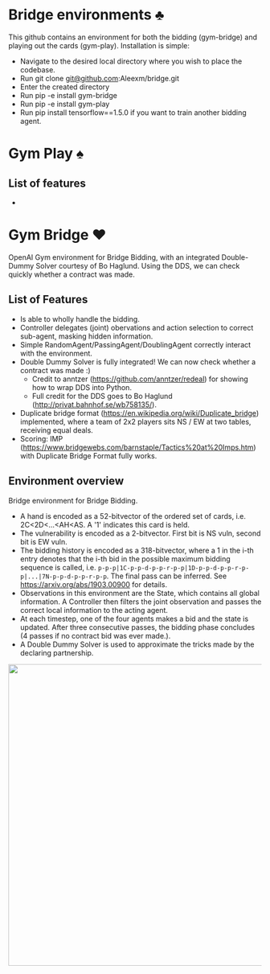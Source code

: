 # Bridge environments ♣️

This github contains an environment for both the bidding (gym-bridge) and playing out the cards (gym-play).
Installation is simple:
 - Navigate to the desired local directory where you wish to place the codebase.
 - Run git clone git@github.com:Aleexm/bridge.git
 - Enter the created directory
 - Run pip -e install gym-bridge
 - Run pip -e install gym-play
 - Run pip install tensorflow==1.5.0 if you want to train another bidding agent.

# Gym Play ♠

## List of features
- 

# Gym Bridge  ♥️

OpenAI Gym environment for Bridge Bidding, with an integrated Double-Dummy Solver courtesy of Bo Haglund.
Using the DDS, we can check quickly whether a contract was made.

## List of Features
- Is able to wholly handle the bidding.
- Controller delegates (joint) obervations and action selection to correct sub-agent, masking hidden information.
- Simple RandomAgent/PassingAgent/DoublingAgent correctly interact with the environment.
- Double Dummy Solver is fully integrated! We can now check whether a contract was made :)
  - Credit to anntzer (https://github.com/anntzer/redeal) for showing how to wrap DDS into Python.
  - Full credit for the DDS goes to Bo Haglund (http://privat.bahnhof.se/wb758135/).
- Duplicate bridge format (https://en.wikipedia.org/wiki/Duplicate_bridge) implemented, where a team of 2x2 players sits NS / EW at two tables, receiving equal deals.
- Scoring: IMP (https://www.bridgewebs.com/barnstaple/Tactics%20at%20Imps.htm) with Duplicate Bridge Format fully works.

## Environment overview
Bridge environment for Bridge Bidding. 
- A hand is encoded as a 52-bitvector of the ordered set of cards, i.e. 2C<2D<...<AH<AS. A '1' indicates this card is held.
- The vulnerability is encoded as a 2-bitvector. First bit is NS vuln, second bit is EW vuln.
- The bidding history is encoded as a 318-bitvector, where a 1 in the i-th entry denotes that the i-th bid in the possible maximum bidding sequence is called, i.e. ```p-p-p|1C-p-p-d-p-p-r-p-p|1D-p-p-d-p-p-r-p-p|...|7N-p-p-d-p-p-r-p-p```. The final pass can be inferred. See https://arxiv.org/abs/1903.00900 for details.
- Observations in this environment are the State, which contains all global information. A Controller then filters the joint observation and passes the correct local information to the acting agent.
- At each timestep, one of the four agents makes a bid and the state is updated. After three consecutive passes, the bidding phase concludes (4 passes if no contract bid was ever made.).
- A Double Dummy Solver is used to approximate the tricks made by the declaring partnership.

<img src="https://i.imgur.com/DBwuRnX.png" height="600">
